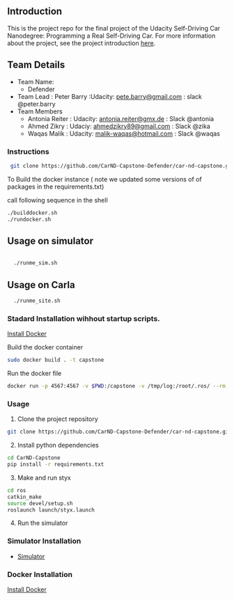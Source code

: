 ## Introduction
This is the project repo for the final project of the Udacity Self-Driving Car Nanodegree: Programming a Real Self-Driving Car. For more information about the project, see the project introduction [here](https://classroom.udacity.com/nanodegrees/nd013/parts/6047fe34-d93c-4f50-8336-b70ef10cb4b2/modules/e1a23b06-329a-4684-a717-ad476f0d8dff/lessons/462c933d-9f24-42d3-8bdc-a08a5fc866e4/concepts/5ab4b122-83e6-436d-850f-9f4d26627fd9).


## Team Details
  * Team Name:
    * Defender
  * Team Lead : Peter Barry :Udacity: pete.barry@gmail.com :  slack @peter.barry
  * Team Members
    *  Antonia Reiter   : Udacity: antonia.reiter@gmx.de : Slack @antonia
    *  Ahmed Zikry   : Udaciy: ahmedzikry89@gmail.com : Slack @zika
    *  Waqas Malik   : Udacity: malik-waqas@hotmail.com : Slack @waqas

### Instructions
```bash
 git clone https://github.com/CarND-Capstone-Defender/car-nd-capstone.git
 ```

 To Build the docker instance ( note we updated some versions of of packages in the requirements.txt)

 call following sequence in the shell
 ```bash
./builddocker.sh
./rundocker.sh
 ```


## Usage on simulator
```bash

  ./runme_sim.sh
  ```

## Usage on Carla
```bash
  ./runme_site.sh
  ```

### Stadard  Installation wihhout startup scripts.
  [Install Docker](https://docs.docker.com/engine/installation/)

  Build the docker container
  ```bash
  sudo docker build . -t capstone
  ```

  Run the docker file
  ```bash
  docker run -p 4567:4567 -v $PWD:/capstone -v /tmp/log:/root/.ros/ --rm -it capstone
  ```

  ### Usage

  1. Clone the project repository
  ```bash
  git clone https://github.com/CarND-Capstone-Defender/car-nd-capstone.git
  ```

  2. Install python dependencies
  ```bash
  cd CarND-Capstone
  pip install -r requirements.txt
  ```
  3. Make and run styx
  ```bash
  cd ros
  catkin_make
  source devel/setup.sh
  roslaunch launch/styx.launch
  ```
  4. Run the simulator


### Simulator Installation

*  [Simulator ](https://github.com/udacity/CarND-Capstone/releases/tag/v1.2)

### Docker Installation
[Install Docker](https://docs.docker.com/engine/installation/)
